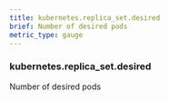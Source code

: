 ```yaml
---
title: kubernetes.replica_set.desired
brief: Number of desired pods
metric_type: gauge
---
```

### kubernetes.replica_set.desired

Number of desired pods
